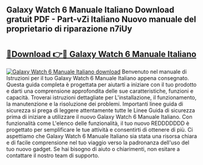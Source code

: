 ## Galaxy Watch 6 Manuale Italiano Download gratuit PDF - Part-vZi Italiano Nuovo manuale del proprietario di riparazione n7iUy

# <h2><a href="http://dfe7oih.blite.top/?on=Galaxy+Watch+6+Manuale+Italiano">🔗Download 👉🔴 Galaxy Watch 6 Manuale Italiano</a></h2>

[![Galaxy Watch 6 Manuale Italiano download](https://i.imgur.com/lujVjoI.png)](http://dfe7oih.blite.top/?on=Galaxy+Watch+6+Manuale+Italiano)
Benvenuto nel manuale di Istruzioni per il tuo Galaxy Watch 6 Manuale Italiano appena consegnato. Questa guida completa è progettata per aiutarti a iniziare con il tuo prodotto e darti una comprensione approfondita delle sue caratteristiche, funzioni e capacità. Troverai istruzioni dettagliate per L'installazione, il funzionamento, la manutenzione e la risoluzione dei problemi. Importanti linee guida di sicurezza si prega di leggere attentamente tutte le Linee Guida di sicurezza prima di iniziare a utilizzare il nuovo Galaxy Watch 6 Manuale Italiano. Con funzionalità come L'elenco delle funzionalità, il tuo nuovo REDDDDDDD è progettato per semplificare le tue attività e consentirti di ottenere di più. Ci aspettiamo che Galaxy Watch 6 Manuale Italiano sia stata una risorsa chiara e di facile comprensione nel tuo viaggio verso la padronanza dell'uso del tuo nuovo gadget. Se hai bisogno di aiuto o chiarimenti, non esitare a contattare il nostro team di supporto.
